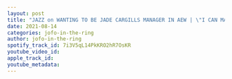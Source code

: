 ```yaml
---
layout: post
title: "JAZZ on WANTING TO BE JADE CARGILLS MANAGER IN AEW | \"I CAN MAKE HER MORE OF A BADASS | #JOFOCLIPS"
date: 2021-08-14
categories: jofo-in-the-ring
author: jofo-in-the-ring
spotify_track_id: 7i3V5qL14PkKRO2hR7OsKR
youtube_video_id: 
apple_track_id: 
youtube_metadata: 
---
```

